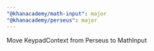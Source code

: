```yaml
---
"@khanacademy/math-input": major
"@khanacademy/perseus": major
---
```


Move KeypadContext from Perseus to MathInput
